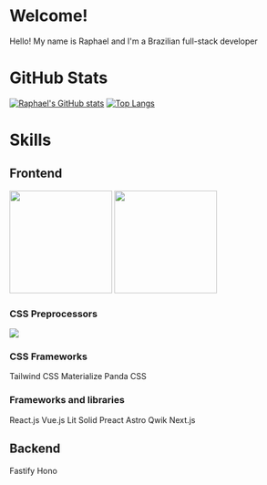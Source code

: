 # Welcome!

Hello! My name is Raphael and I'm a Brazilian full-stack developer

# GitHub Stats

[![Raphael's GitHub stats](https://github-readme-stats.vercel.app/api?username=raphael-hfs&show_icons=true&theme=dracula)](https://github.com/anuraghazra/github-readme-stats)
[![Top Langs](https://github-readme-stats.vercel.app/api/top-langs/?username=raphael-hfs&langs_count=8&layout=donut&theme=dracula)](https://github.com/anuraghazra/github-readme-stats)

# Skills

## Frontend

<img src="https://cdn.jsdelivr.net/gh/devicons/devicon@latest/icons/html5/html5-original.svg" width="180px" />
<img src="https://cdn.jsdelivr.net/gh/devicons/devicon@latest/icons/css3/css3-original.svg" width="180px" />

### CSS Preprocessors

<img src="https://cdn.jsdelivr.net/gh/devicons/devicon@latest/icons/less/less-plain-wordmark.svg" />

### CSS Frameworks

Tailwind CSS
Materialize
Panda CSS

### Frameworks and libraries

React.js
Vue.js
Lit
Solid
Preact
Astro
Qwik
Next.js

## Backend

Fastify
Hono
